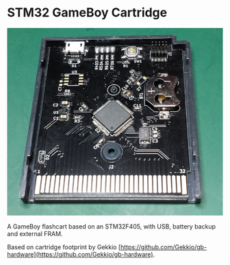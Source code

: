 # STM32 GameBoy Cartridge

![cartridge](gbcart.jpg)

A GameBoy flashcart based on an STM32F405, with USB, battery backup and external FRAM.

Based on cartridge footprint by Gekkio [https://github.com/Gekkio/gb-hardware](https://github.com/Gekkio/gb-hardware).

